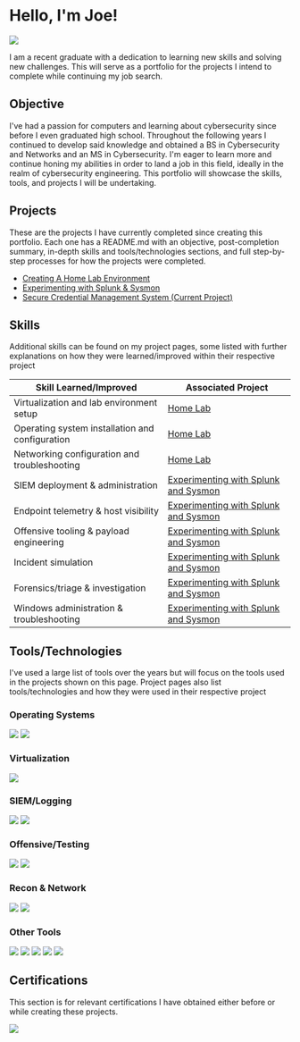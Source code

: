 # Hello, I'm Joe!
<a href="https://www.linkedin.com/in/joe-mcnelis/"><img src="https://img.shields.io/badge/-LinkedIn-0072b1?&style=for-the-badge&logo=linkedin&logoColor=white" /></a>

I am a recent graduate with a dedication to learning new skills and solving new challenges. This will serve as a portfolio for the projects I intend to complete while continuing my job search.

## Objective

I've had a passion for computers and learning about cybersecurity since before I even graduated high school. Throughout the following years I continued to develop said knowledge and obtained a BS in Cybersecurity and Networks and an MS in Cybersecurity. I'm eager to learn more and continue honing my abilities in order to land a job in this field, ideally in the realm of cybersecurity engineering. This portfolio will showcase the skills, tools, and projects I will be undertaking.

## Projects

These are the projects I have currently completed since creating this portfolio. Each one has a README.md with an objective, post-completion summary, in-depth skills and tools/technologies sections, and full step-by-step processes for how the projects were completed.
- <a href="https://github.com/j-mcnelis/New-Home-Lab">Creating A Home Lab Environment</a>
- <a href="https://github.com/j-mcnelis/Experimenting-with-Splunk-and-Sysmon">Experimenting with Splunk & Sysmon</a>
- <a href="https://github.com/j-mcnelis/Secure-Credential-Management-System">Secure Credential Management System (Current Project)</a>

## Skills

Additional skills can be found on my project pages, some listed with further explanations on how they were learned/improved within their respective project

| Skill Learned/Improved                        | Associated Project         |
|-----------------------------------------------|----------------------------|
| Virtualization and lab environment setup | <a href="https://github.com/j-mcnelis/New-Home-Lab">Home Lab</a> |
| Operating system installation and configuration | <a href="https://github.com/j-mcnelis/New-Home-Lab">Home Lab</a> |
| Networking configuration and troubleshooting | <a href="https://github.com/j-mcnelis/New-Home-Lab">Home Lab</a> |
| SIEM deployment & administration | <a href="https://github.com/j-mcnelis/Experimenting-with-Splunk-and-Sysmon">Experimenting with Splunk and Sysmon</a> |
| Endpoint telemetry & host visibility | <a href="https://github.com/j-mcnelis/Experimenting-with-Splunk-and-Sysmon">Experimenting with Splunk and Sysmon</a> |
| Offensive tooling & payload engineering | <a href="https://github.com/j-mcnelis/Experimenting-with-Splunk-and-Sysmon">Experimenting with Splunk and Sysmon</a> |
| Incident simulation | <a href="https://github.com/j-mcnelis/Experimenting-with-Splunk-and-Sysmon">Experimenting with Splunk and Sysmon</a> |
| Forensics/triage & investigation | <a href="https://github.com/j-mcnelis/Experimenting-with-Splunk-and-Sysmon">Experimenting with Splunk and Sysmon</a> |
| Windows administration & troubleshooting | <a href="https://github.com/j-mcnelis/Experimenting-with-Splunk-and-Sysmon">Experimenting with Splunk and Sysmon</a> |


## Tools/Technologies
I've used a large list of tools over the years but will focus on the tools used in the projects shown on this page. Project pages also list tools/technologies and how they were used in their respective project

### Operating Systems
<div>
    <img src="https://img.shields.io/badge/-Windows%2011%20Pro-0078D6?&style=for-the-badge&logo=Windows&logoColor=white" />
    <img src="https://img.shields.io/badge/-Kali%20Linux-557C94?&style=for-the-badge&logo=Kali%20Linux&logoColor=white" />
</div>

### Virtualization
<div>
    <img src="https://img.shields.io/badge/-Oracle%20VirtualBox-183A61?&style=for-the-badge&logo=VirtualBox&logoColor=white" />
</div>

### SIEM/Logging
<div>
    <img src="https://img.shields.io/badge/-Splunk%20Enterprise-F16122?&style=for-the-badge&logo=Splunk&logoColor=white" />
    <img src="https://img.shields.io/badge/-Sysinternals%20Sysmon-0078D7?&style=for-the-badge&logo=Windows&logoColor=white" />
</div>

### Offensive/Testing
<div>
    <img src="https://img.shields.io/badge/-Metasploit%20Framework-FF6A00?&style=for-the-badge&logo=metasploit&logoColor=white" />
    <img src="https://img.shields.io/badge/-Python-3776AB?&style=for-the-badge&logo=python&logoColor=white" />
</div>

### Recon & Network
<div>
    <img src="https://img.shields.io/badge/-Nmap-CC0000?&style=for-the-badge&logo=nmap&logoColor=white" />
    <img src="https://img.shields.io/badge/-Windows%20netstat-0078D7?&style=for-the-badge&logo=windows&logoColor=white" />
</div>

### Other Tools
<div>
    <img src="https://img.shields.io/badge/-Windows%20Media%20Creation%20Tool-0078D6?&style=for-the-badge&logo=Windows&logoColor=white" />
    <img src="https://img.shields.io/badge/-7--Zip-000000?&style=for-the-badge&logo=7-Zip&logoColor=white" />
    <img src="https://img.shields.io/badge/-Windows%20Settings-0078D7?&style=for-the-badge&logo=windows&logoColor=white" />
    <img src="https://img.shields.io/badge/-Task%20Manager-0078D7?&style=for-the-badge&logo=windows&logoColor=white" />
    <img src="https://img.shields.io/badge/-Services.msc-0078D7?&style=for-the-badge&logo=windows&logoColor=white" />
</div>

## Certifications
This section is for relevant certifications I have obtained either before or while creating these projects.
<div>
<img src="https://img.shields.io/badge/-Security%2B-FF0000?&style=for-the-badge&logo=CompTIA&logoColor=white" />
</div>

